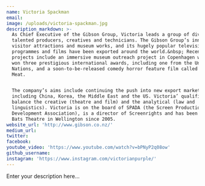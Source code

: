 ```yaml
---
name: Victoria Spackman
email:
image: /uploads/victoria-spackman.jpg
description_markdown: >-
  As Chief Executive of the Gibson Group, Victoria leads a group of diverse and
  talented producers, creatives and technicians. The Gibson Group’s innovative
  visitor attractions and museum works, and its hugely popular television
  programmes and films have been exported around the world.&nbsp; Recent
  projects include an immersive museum outreach project in Copenhagen which has
  won three prestigious international awards, including one from the United
  Nations, and a soon-to-be-released comedy horror feature film called Fresh
  Meat.


  The company’s aims include continuing the push into new export markets,
  including China, Korea, the Middle East and the US. Victoria’ qualifications
  balance the creative (theatre and film) and the analytical (law and
  linguistics). Victoria is on the board of SPADA (the Screen Production and
  Development Association), is a director of Screenrights and has been chair of
  Bats Theatre in Wellington since 2005.
website_url: 'http://www.gibson.co.nz/'
medium_url:
twitter:
facebook:
youtube_video: 'https://www.youtube.com/watch?v=bPNyP2q08ow'
github_username:
instagram: 'https://www.instagram.com/victorianpurple/'
---
```


Enter your description here...
